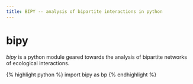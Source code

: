 ```yaml
---
title: BIPY -- analysis of bipartite interactions in python
---
```


# bipy

*bipy* is a python module geared towards the analysis of bipartite networks of ecological interactions.

{% highlight python %}
import bipy as bp
{% endhighlight %}
